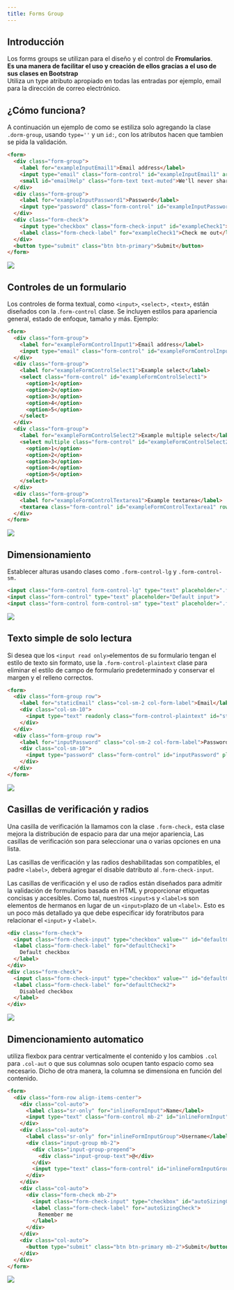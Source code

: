 ```yaml
---
title: Forms Group
---
```

## Introducción
Los forms groups se utilizan para el diseño y el control de **Fromularios**.  
**Es una manera de facilitar el uso y creación de ellos gracias a el uso de sus clases en Bootstrap**  
Utiliza un type atributo apropiado en todas las entradas por ejemplo, email para la dirección de correo electrónico.
## ¿Cómo funciona?
A continuación un ejemplo de como se estiliza solo agregando la clase ``.dorm-group``, usando ``type=''`` y un ``id:``, con los atributos hacen que tambien se pida la validación.
```html
<form>
  <div class="form-group">
    <label for="exampleInputEmail1">Email address</label>
    <input type="email" class="form-control" id="exampleInputEmail1" aria-describedby="emailHelp" placeholder="Enter email">
    <small id="emailHelp" class="form-text text-muted">We'll never share your email with anyone else.</small>
  </div>
  <div class="form-group">
    <label for="exampleInputPassword1">Password</label>
    <input type="password" class="form-control" id="exampleInputPassword1" placeholder="Password">
  </div>
  <div class="form-check">
    <input type="checkbox" class="form-check-input" id="exampleCheck1">
    <label class="form-check-label" for="exampleCheck1">Check me out</label>
  </div>
  <button type="submit" class="btn btn-primary">Submit</button>
</form>
```
![](../../img/form.png)
## Controles de un formulario
Los controles de forma textual, como ``<input>``, ``<select>,`` ``<text>``, están diseñados con la .``form-control`` clase. Se incluyen estilos para apariencia general, estado de enfoque, tamaño y más.
Ejemplo:
```html
<form>
  <div class="form-group">
    <label for="exampleFormControlInput1">Email address</label>
    <input type="email" class="form-control" id="exampleFormControlInput1" placeholder="name@example.com">
  </div>
  <div class="form-group">
    <label for="exampleFormControlSelect1">Example select</label>
    <select class="form-control" id="exampleFormControlSelect1">
      <option>1</option>
      <option>2</option>
      <option>3</option>
      <option>4</option>
      <option>5</option>
    </select>
  </div>
  <div class="form-group">
    <label for="exampleFormControlSelect2">Example multiple select</label>
    <select multiple class="form-control" id="exampleFormControlSelect2">
      <option>1</option>
      <option>2</option>
      <option>3</option>
      <option>4</option>
      <option>5</option>
    </select>
  </div>
  <div class="form-group">
    <label for="exampleFormControlTextarea1">Example textarea</label>
    <textarea class="form-control" id="exampleFormControlTextarea1" rows="3"></textarea>
  </div>
</form>
```
![](../../img/forms2.png)
## Dimensionamiento
Establecer alturas usando clases como ``.form-control-lg`` y ``.form-control-sm.``
```html
<input class="form-control form-control-lg" type="text" placeholder=".form-control-lg">
<input class="form-control" type="text" placeholder="Default input">
<input class="form-control form-control-sm" type="text" placeholder=".form-control-sm">
```
![](../../img/forms3.png)
## Texto simple de solo lectura
Si desea que los ``<input read only>``elementos de su formulario tengan el estilo de texto sin formato, use la ``.form-control-plaintext`` clase para eliminar el estilo de campo de formulario predeterminado y conservar el margen y el relleno correctos.
```html
<form>
  <div class="form-group row">
    <label for="staticEmail" class="col-sm-2 col-form-label">Email</label>
    <div class="col-sm-10">
      <input type="text" readonly class="form-control-plaintext" id="staticEmail" value="email@example.com">
    </div>
  </div>
  <div class="form-group row">
    <label for="inputPassword" class="col-sm-2 col-form-label">Password</label>
    <div class="col-sm-10">
      <input type="password" class="form-control" id="inputPassword" placeholder="Password">
    </div>
  </div>
</form>
```
![](../../img/form4.png)
## Casillas de verificación y radios
Una casilla de verificación la llamamos con la clase ``.form-check,`` esta clase mejora la distribución de espacio para dar una mejor apariencia, Las casillas de verificación son para seleccionar una o varias opciones en una lista.

Las casillas de verificación y las radios deshabilitadas son compatibles, el padre ``<label>``, deberá agregar el disable datributo al .``form-check-input``. 

Las casillas de verificación y el uso de radios están diseñados para admitir la validación de formularios basada en HTML y proporcionar etiquetas concisas y accesibles. Como tal, nuestros ``<input>``s y ``<label>``s son elementos de hermanos en lugar de un ``<input>``plazo de un ``<label>``. Esto es un poco más detallado ya que debe especificar idy foratributos para relacionar el ``<input>`` y ``<label>``.
```html
<div class="form-check">
  <input class="form-check-input" type="checkbox" value="" id="defaultCheck1">
  <label class="form-check-label" for="defaultCheck1">
    Default checkbox
  </label>
</div>
<div class="form-check">
  <input class="form-check-input" type="checkbox" value="" id="defaultCheck2" disabled>
  <label class="form-check-label" for="defaultCheck2">
    Disabled checkbox
  </label>
</div>
```
![](../../img/forms5.png)
## Dimencionamiento automatico
utiliza flexbox para centrar verticalmente el contenido y los cambios ``.col`` para `.col-aut` o que sus columnas solo ocupen tanto espacio como sea necesario. Dicho de otra manera, la columna se dimensiona en función del contenido.
```html
<form>
  <div class="form-row align-items-center">
    <div class="col-auto">
      <label class="sr-only" for="inlineFormInput">Name</label>
      <input type="text" class="form-control mb-2" id="inlineFormInput" placeholder="Jane Doe">
    </div>
    <div class="col-auto">
      <label class="sr-only" for="inlineFormInputGroup">Username</label>
      <div class="input-group mb-2">
        <div class="input-group-prepend">
          <div class="input-group-text">@</div>
        </div>
        <input type="text" class="form-control" id="inlineFormInputGroup" placeholder="Username">
      </div>
    </div>
    <div class="col-auto">
      <div class="form-check mb-2">
        <input class="form-check-input" type="checkbox" id="autoSizingCheck">
        <label class="form-check-label" for="autoSizingCheck">
          Remember me
        </label>
      </div>
    </div>
    <div class="col-auto">
      <button type="submit" class="btn btn-primary mb-2">Submit</button>
    </div>
  </div>
</form>
```
![](../../img/form6.png)